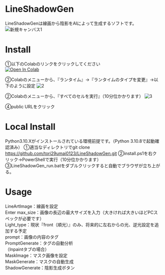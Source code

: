 # LineShadowGen
LineShadowGenは線画から陰影をAIによって生成するソフトです。<br>
![新規キャンバス1](https://github.com/tori29umai0123/LineShadowGen/assets/72191117/77f49190-871b-4e1b-9935-134de2c480e4)

# Install
①以下のColabのリンクをクリックしてください<br>
 [![Open In Colab](https://colab.research.google.com/assets/colab-badge.svg)](https://colab.research.google.com/github/tori29umai0123/LineShadowGen/blob/master/LineShadowGen.ipynb)

②Colabのメニューから、『ランタイム』→『ランタイムのタイプを変更』→以下のように設定
![2](https://github.com/tori29umai0123/LineShadowGen/assets/72191117/f8cfa7ac-ed29-4353-bb0c-dd55a1a43137)

②Colabのメニューから、『すべてのセルを実行』（10分位かかります）
![3](https://github.com/tori29umai0123/LineShadowGen/assets/72191117/2eb56121-b061-4f26-9503-e078269fd27f)

④public URLをクリック

# Local Install
Python3.10.Xがインストールされている環境前提です。（Python 3.10.8で起動確認済み）
①適当なディレクトリでgit clone https://github.com/tori29umai0123/LineShadowGen.git
②install.ps1を右クリック→PowerShellで実行（10分位かかります）<br>
③LineShadowGen_run.batをダブルクリックすると自動でブラウザが立ち上がる。<br>

# Usage
LineArtImage：線画を設定<br>
Enter max_size：画像の長辺の最大サイズを入力（大きければ大きいほどPCスペックが必要です）<br>
Light_type：現状『front（順光）』のみ、将来的に左右からの光、逆光設定を追加する予定<br>
prompt：画像の内容のタグ<br>
PromptGenerate：タグの自動分析<br>
（Inpaintタブの場合）<br>
MaskImage：マスク画像を設定<br>
MaskGenerate：マスクの自動生成<br>
ShadowGenerate：陰影生成ボタン
